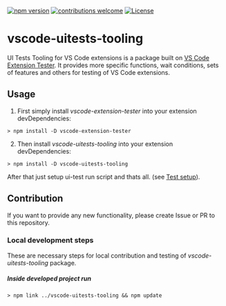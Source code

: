 [![npm version](https://badge.fury.io/js/vscode-uitests-tooling.svg?style=flat)](https://badge.fury.io/js/vscode-uitests-tooling) [![contributions welcome](https://img.shields.io/badge/contributions-welcome-brightgreen.svg?style=flat)](https://github.com/djelinek/vscode-uitests-tooling/issues) [![License](https://img.shields.io/badge/license-Apache%202.0-blue.svg?style=flat)](https://github.com/djelinek/vscode-uitests-tooling/blob/master/LICENSE)

# vscode-uitests-tooling
UI Tests Tooling for VS Code extensions is a package built on [VS Code Extension Tester](https://github.com/redhat-developer/vscode-extension-tester). It provides more specific functions, wait conditions, sets of features and others for testing of VS Code extensions.

## Usage
1. First simply install _vscode-extension-tester_ into your extension devDependencies:

```
> npm install -D vscode-extension-tester
```

2. Then install _vscode-uitests-tooling_ into your extension devDependencies:

```
> npm install -D vscode-uitests-tooling
```

After that just setup ui-test run script and thats all. (see [Test setup](https://github.com/redhat-developer/vscode-extension-tester/wiki/Test-Setup)). 

## Contribution
If you want to provide any new functionality, please create Issue or PR to this repository.

### Local development steps
These are necessary steps for local contribution and testing of _vscode-uitests-tooling_ package.

##### Inside developed project run
```
> npm link ../vscode-uitests-tooling && npm update
```

